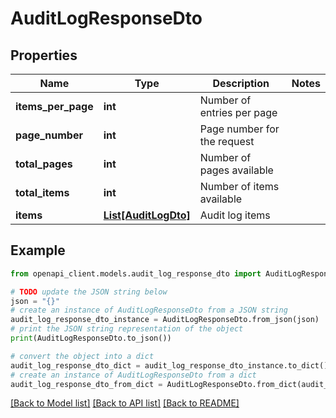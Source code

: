 # AuditLogResponseDto


## Properties

Name | Type | Description | Notes
------------ | ------------- | ------------- | -------------
**items_per_page** | **int** | Number of entries per page | 
**page_number** | **int** | Page number for the request | 
**total_pages** | **int** | Number of pages available | 
**total_items** | **int** | Number of items available | 
**items** | [**List[AuditLogDto]**](AuditLogDto.md) | Audit log items | 

## Example

```python
from openapi_client.models.audit_log_response_dto import AuditLogResponseDto

# TODO update the JSON string below
json = "{}"
# create an instance of AuditLogResponseDto from a JSON string
audit_log_response_dto_instance = AuditLogResponseDto.from_json(json)
# print the JSON string representation of the object
print(AuditLogResponseDto.to_json())

# convert the object into a dict
audit_log_response_dto_dict = audit_log_response_dto_instance.to_dict()
# create an instance of AuditLogResponseDto from a dict
audit_log_response_dto_from_dict = AuditLogResponseDto.from_dict(audit_log_response_dto_dict)
```
[[Back to Model list]](../README.md#documentation-for-models) [[Back to API list]](../README.md#documentation-for-api-endpoints) [[Back to README]](../README.md)


